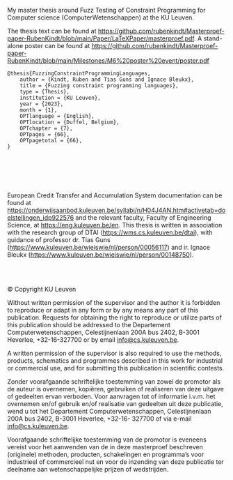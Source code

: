 My master thesis around Fuzz Testing of Constraint Programming for Computer science (ComputerWetenschappen) at the KU Leuven.

The thesis text can be found at https://github.com/rubenkindt/Masterproef-paper-RubenKindt/blob/main/Paper/LaTeXPaper/masterproef.pdf.
A stand-alone poster can be found at https://github.com/rubenkindt/Masterproef-paper-RubenKindt/blob/main/Milestones/M6%20poster%20event/poster.pdf

```
@thesis{FuzzingConstraintProgrammingLanguages,
	author = {Kindt, Ruben and Tias Guns and Ignace Bleukx},
	title = {Fuzzing constraint programming languages},
	type = {Thesis},
	institution = {KU Leuven},
	year = {2023},
	month = {1},
	OPTlanguage = {English},
	OPTlocation = {Duffel, Belgium},
	OPTchapter = {7},
	OPTpages = {66},
	OPTpagetotal = {66},
}
```

<br/><br/>
<br/><br/>

European Credit Transfer and Accumulation System documentation can be found at https://onderwijsaanbod.kuleuven.be/syllabi/n/H04J4AN.htm#activetab=doelstellingen_idp922576 and the relevant faculty, Faculty of Engineering Science, at https://eng.kuleuven.be/en.
This thesis is written in association with the research group of DTAI (https://wms.cs.kuleuven.be/dtai), with guidance of professor dr. Tias Guns (https://www.kuleuven.be/wieiswie/nl/person/00056117) and ir. Ignace Bleukx (https://www.kuleuven.be/wieiswie/nl/person/00148750).


<br/><br/>


© Copyright KU Leuven

Without written permission of the supervisor and the author it is forbidden to
reproduce or adapt in any form or by any means any part of this publication.
Requests for obtaining the right to reproduce or utilize parts of this publication
should be addressed to the Departement Computerwetenschappen, Celestijnenlaan
200A bus 2402, B-3001 Heverlee, +32-16-327700 or by email info@cs.kuleuven.be.

A written permission of the supervisor is also required to use the methods, products,
schematics and programmes described in this work for industrial or commercial use,
and for submitting this publication in scientific contests.

Zonder voorafgaande schriftelijke toestemming van zowel de promotor als de auteur
is overnemen, kopiëren, gebruiken of realiseren van deze uitgave of gedeelten ervan
verboden. Voor aanvragen tot of informatie i.v.m. het overnemen en/of gebruik
en/of realisatie van gedeelten uit deze publicatie, wend u tot het Departement
Computerwetenschappen, Celestijnenlaan 200A bus 2402, B-3001 Heverlee, +32-16-
327700 of via e-mail info@cs.kuleuven.be.

Voorafgaande schriftelijke toestemming van de promotor is eveneens vereist voor het
aanwenden van de in deze masterproef beschreven (originele) methoden, producten,
schakelingen en programma’s voor industrieel of commercieel nut en voor de inzending
van deze publicatie ter deelname aan wetenschappelijke prijzen of wedstrijden.
